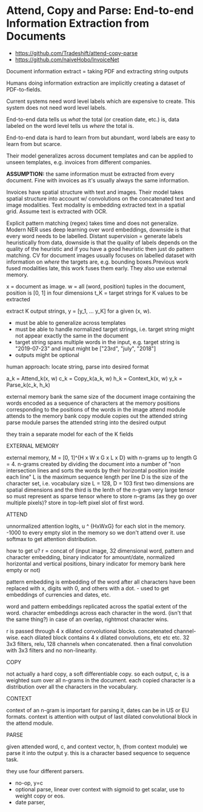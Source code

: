 # Attend, Copy and Parse: End-to-end Information Extraction from Documents

- https://github.com/Tradeshift/attend-copy-parse
- https://github.com/naiveHobo/InvoiceNet

Document information extract = taking PDF and extracting string outputs

Humans doing information extraction are implicitly creating a dataset of PDF-to-fields.

Current systems need word level labels which are expensive to create. This system does not need word level labels.

End-to-end data tells us *what* the total (or creation date, etc.) is, data labeled on the word level tells us *where* the total is.

End-to-end data is hard to learn from but abundant, word labels are easy to learn from but scarce.

Their model generalizes across document templates and can be applied to unseen templates, e.g. invoices from different companies.

**ASSUMPTION:** the same information must be extracted from every document. Fine with invoices as it's usually always the same information.

Invoices have spatial structure with text and images. Their model takes spatial structure into account w/ convolutions on the concatenated text and image modalities. Text modality is embedding extracted text in a spatial grid. Assume text is extracted with OCR.

Explicit pattern matching (regex) takes time and does not generalize. Modern NER uses deep learning over word embeddings, downside is that every word needs to be labelled. Distant supervision = generate labels heuristically from data, downside is that the quality of labels depends on the quality of the heuristic and if you have a good heuristic then just do pattern matching. CV for document images usually focuses on labelled dataset with information on *where* the targets are, e.g. bounding boxes.Previous work fused modalities late, this work fuses them early. They also use external memory.

x = document as image.
w = all (word, position) tuples in the document, position is [0, 1] in four dimensions
t_K = target strings for K values to be extracted

extract K output strings, y = [y_1, ... y_K] for a given (x, w).

- must be able to generalize across templates
- must be able to handle normalized target strings, i.e. target string might not appear exactly the same in the document
- target string spans multiple words in the input, e.g. target string is "2019-07-23" and input might be ["23rd", "july", "2018"]
- outputs might be optional

human approach: locate string, parse into desired format

a_k = Attend_k(x, w)
c_k = Copy_k(a_k, w)
h_k = Context_k(x, w)
y_k = Parse_k(c_k, h_k)

external memory bank the same size of the document image containing the words encoded as a sequence of characters at the memory positions corresponding to the positions of the words in the image
attend module attends to the memory bank
copy module copies out the attended string
parse module parses the attended string into the desired output

they train a separate model for each of the K fields

EXTERNAL MEMORY

external memory, M = [0, 1]^{H x W x G x L x D} with n-grams up to length G = 4. n-grams created by dividing the document into a number of "non intersection lines and sorts the words by their horizontal position inside each line"
L is the maximum sequence length per line
D is the size of the character set, i.e. vocabulary size
L = 128, D = 103
first two dimensions are spatial dimensions and the third is the lenth of the n-gram
very large tensor so must represent as sparse tensor
where to store n-grams (as they go over multiple pixels)? store in top-left pixel slot of first word.

ATTEND

unnormalized attention logits, u ^ {HxWxG} for each slot in the memory. -1000 to every empty slot in the memory so we don't attend over it. use softmax to get attention distribution.

how to get u?
r = concat of (input image, 32 dimensional word, pattern and character embedding, binary indicator for amount/date, normalized horizontal and vertical positions, binary indicator for memory bank here empty or not) 

pattern embedding is embedding of the word after all characters have been replaced with x, digits with 0, and others with a dot. - used to get embeddings of currencies and dates, etc.

word and pattern embeddings replicated across the spatial extent of the word. character embeddings across each character in the word. (isn't that the same thing?) in case of an overlap, rightmost character wins. 

r is passed through 4 x dilated convolutional blocks. concatenated channel-wise. each dilated block contains 4 x dilated convolutions, etc etc etc. 32 3x3 filters, relu, 128 channels when concatenated. then a final convolution with 3x3 filters and no non-linearity.

COPY

not actually a hard copy, a soft differentiable copy. so each output, c, is a weighted sum over all n-grams in the document. each copied character is a distribution over all the characters in the vocabulary.

CONTEXT

context of an n-gram is important for parsing it, dates can be in US or EU formats. context is attention with output of last dilated convolutional block in the attend module. 

PARSE

given attended word, c, and context vector, h, (from context module) we parse it into the output y. this is a character based sequence to sequence task.

they use four different parsers.
- no-op, y=c
- optional parse, linear over context with sigmoid to get scalar, use to weight copy or eos.
- date parser, 